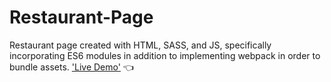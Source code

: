 # Restaurant-Page
Restaurant page created with HTML, SASS, and JS, specifically incorporating ES6 modules in addition to implementing webpack in order to bundle assets. 
['Live Demo'](https://moralessa.github.io/Restaurant-Page/)  :point_left: 